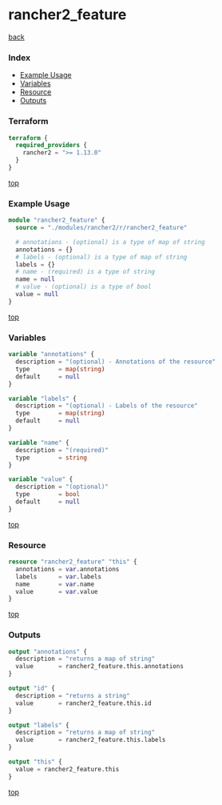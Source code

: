 # rancher2_feature

[back](../rancher2.md)

### Index

- [Example Usage](#example-usage)
- [Variables](#variables)
- [Resource](#resource)
- [Outputs](#outputs)

### Terraform

```terraform
terraform {
  required_providers {
    rancher2 = ">= 1.13.0"
  }
}
```

[top](#index)

### Example Usage

```terraform
module "rancher2_feature" {
  source = "./modules/rancher2/r/rancher2_feature"

  # annotations - (optional) is a type of map of string
  annotations = {}
  # labels - (optional) is a type of map of string
  labels = {}
  # name - (required) is a type of string
  name = null
  # value - (optional) is a type of bool
  value = null
}
```

[top](#index)

### Variables

```terraform
variable "annotations" {
  description = "(optional) - Annotations of the resource"
  type        = map(string)
  default     = null
}

variable "labels" {
  description = "(optional) - Labels of the resource"
  type        = map(string)
  default     = null
}

variable "name" {
  description = "(required)"
  type        = string
}

variable "value" {
  description = "(optional)"
  type        = bool
  default     = null
}
```

[top](#index)

### Resource

```terraform
resource "rancher2_feature" "this" {
  annotations = var.annotations
  labels      = var.labels
  name        = var.name
  value       = var.value
}
```

[top](#index)

### Outputs

```terraform
output "annotations" {
  description = "returns a map of string"
  value       = rancher2_feature.this.annotations
}

output "id" {
  description = "returns a string"
  value       = rancher2_feature.this.id
}

output "labels" {
  description = "returns a map of string"
  value       = rancher2_feature.this.labels
}

output "this" {
  value = rancher2_feature.this
}
```

[top](#index)